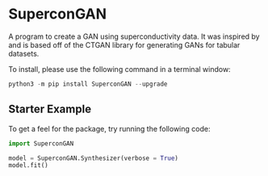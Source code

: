 # SuperconGAN

A program to create a GAN using superconductivity data.
It was inspired by and is based off of the CTGAN library for generating GANs for tabular datasets.

To install, please use the following command in a terminal window:

```PowerShell
python3 -m pip install SuperconGAN --upgrade
```

## Starter Example

To get a feel for the package, try running the following code:

```python
import SuperconGAN

model = SuperconGAN.Synthesizer(verbose = True)
model.fit()
```
